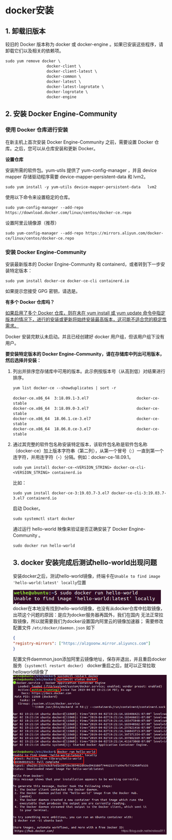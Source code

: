 # docker安装

## 1. 卸载旧版本

较旧的 Docker 版本称为 docker 或 docker-engine 。如果已安装这些程序，请卸载它们以及相关的依赖项。

```shell
sudo yum remove docker \
                  docker-client \
                  docker-client-latest \
                  docker-common \
                  docker-latest \
                  docker-latest-logrotate \
                  docker-logrotate \
                  docker-engine
```

## 2. 安装 Docker Engine-Community

### 使用 Docker 仓库进行安装

在新主机上首次安装 Docker Engine-Community 之前，需要设置 Docker 仓库。之后，您可以从仓库安装和更新 Docker。

**设置仓库**

安装所需的软件包。yum-utils 提供了 yum-config-manager ，并且 device mapper 存储驱动程序需要 device-mapper-persistent-data 和 lvm2。

```shell
sudo yum install -y yum-utils device-mapper-persistent-data   lvm2
```

使用以下命令来设置稳定的仓库。

```shell
sudo yum-config-manager --add-repo https://download.docker.com/linux/centos/docker-ce.repo
```

设置阿里云镜像源（推荐）

```shell
sudo yum-config-manager --add-repo https://mirrors.aliyun.com/docker-ce/linux/centos/docker-ce.repo 
```



### 安装 Docker Engine-Community

安装最新版本的 Docker Engine-Community 和 containerd，或者转到下一步安装特定版本：

```shell
sudo yum install docker-ce docker-ce-cli containerd.io
```

如果提示您接受 GPG 密钥，请选是。

**有多个 Docker 仓库吗？**

<u>如果启用了多个 Docker 仓库，则在未在 yum install 或 yum update 命令中指定版本的情况下，进行的安装或更新将始终安装最高版本，这可能不适合您的稳定性需求。</u>

Docker 安装完默认未启动。并且已经创建好 docker 用户组，但该用户组下没有用户。

**要安装特定版本的 Docker Engine-Community，请在存储库中列出可用版本，然后选择并安装：**

1. 列出并排序您存储库中可用的版本。此示例按版本号（从高到低）对结果进行排序。

   ```shell
   yum list docker-ce --showduplicates | sort -r
   
   docker-ce.x86_64  3:18.09.1-3.el7                     docker-ce-stable
   docker-ce.x86_64  3:18.09.0-3.el7                     docker-ce-stable
   docker-ce.x86_64  18.06.1.ce-3.el7                    docker-ce-stable
   docker-ce.x86_64  18.06.0.ce-3.el7                    docker-ce-stable
   ```

2. 通过其完整的软件包名称安装特定版本，该软件包名称是软件包名称（docker-ce）加上版本字符串（第二列），从第一个冒号（:）一直到第一个连字符，并用连字符（-）分隔。例如：docker-ce-18.09.1。

   ```shell
   sudo yum install docker-ce-<VERSION_STRING> docker-ce-cli-<VERSION_STRING> containerd.io
   ```

   比如：

   ```shell
   sudo yum install docker-ce-3:19.03.7-3.el7 docker-ce-cli-3:19.03.7-3.el7 containerd.io
   ```

   启动 Docker。

   ```shell
   sudo systemctl start docker
   ```

   通过运行 hello-world 映像来验证是否正确安装了 Docker Engine-Community 。

   ```shell
   sudo docker run hello-world
   ```

   ## 3. docker 安装完成后测试hello-world出现问题

   安装docker之后，测试hello-world镜像，终端卡在`Unable to find image 'hello-world:latest' locally`位置

   ![20190403103019494](../img/docker/20190403103019494.png)docker在本地没有找到hello-world镜像，也没有从docker仓库中拉取镜像，出项这个问题的原因：是应为docker服务器再国外，我们在国内
   无法正常拉取镜像，所以就需要我们为docker设置国内阿里云的镜像加速器；
   需要修改配置文件 `/etc/docker/daemon.json`  如下

   ```json
   { 
   "registry-mirrors": ["https://alzgoonw.mirror.aliyuncs.com"] 
   }
   ```

   配置文件daemmon,json添加阿里云镜像地址，保存并退出，并且重启docker服务（`systemctl restart docker`）
   docker重启之后，就可以正常拉取helloworld镜像了
   ![2019040310561330](../img/docker/2019040310561330.png)


